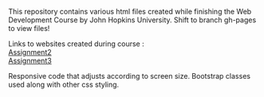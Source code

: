 <html>
    <head>
    </head>
    <body>
    <p>This repository contains various html files created while finishing the Web Development Course by John Hopkins University.
        Shift to branch gh-pages to view files! </p>
    
   <p> Links to websites created during course : <br>
    <a href = "https://njmit123.github.io/web_dev_test/assignment_week2/"> Assignment2 </a> <br>
    <a href ="https://njmit123.github.io/web_dev_test/assignment_week3/"> Assignment3 </a>
    </p>
    
 Responsive code that adjusts according to screen size. Bootstrap classes used along with other css styling. 
    </body>
    </html>

